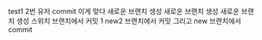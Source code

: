 test1
2번 유저 commit 이게 맞다
새로운 브랜치 생성 새로운 브랜치 생성
새로운 브랜치 생성
스위치 브랜치에서 커밋 1
new2 브랜치에서 커밋
그리고 new 브랜치에서 commit
